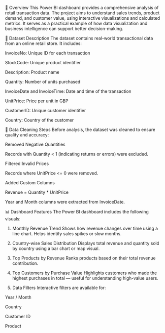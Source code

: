 📌 Overview
This Power BI dashboard provides a comprehensive analysis of retail transaction data. The project aims to understand sales trends, product demand, and customer value, using interactive visualizations and calculated metrics. It serves as a practical example of how data visualization and business intelligence can support better decision-making.

📁 Dataset Description
The dataset contains real-world transactional data from an online retail store. It includes:

InvoiceNo: Unique ID for each transaction

StockCode: Unique product identifier

Description: Product name

Quantity: Number of units purchased

InvoiceDate and InvoiceTime: Date and time of the transaction

UnitPrice: Price per unit in GBP

CustomerID: Unique customer identifier

Country: Country of the customer

🧹 Data Cleaning Steps
Before analysis, the dataset was cleaned to ensure quality and accuracy:

Removed Negative Quantities

Records with Quantity < 1 (indicating returns or errors) were excluded.

Filtered Invalid Prices

Records where UnitPrice <= 0 were removed.

Added Custom Columns

Revenue = Quantity * UnitPrice

Year and Month columns were extracted from InvoiceDate.

📊 Dashboard Features
The Power BI dashboard includes the following visuals:

1. Monthly Revenue Trend
Shows how revenue changes over time using a line chart. Helps identify sales spikes or slow months.

2. Country-wise Sales Distribution
Displays total revenue and quantity sold by country using a bar chart or map visual.

3. Top Products by Revenue
Ranks products based on their total revenue contribution.

4. Top Customers by Purchase Value
Highlights customers who made the highest purchases in total — useful for understanding high-value users.

5. Data Filters
Interactive filters are available for:

Year / Month

Country

Customer ID

Product
